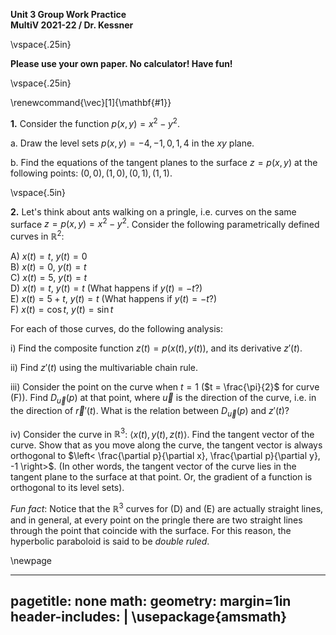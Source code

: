 __Unit 3 Group Work Practice__   
__MultiV 2021-22 / Dr. Kessner__    

\vspace{.25in}

__Please use your own paper.  No calculator!  Have fun!__

\vspace{.25in}

\renewcommand{\vec}[1]{\mathbf{#1}}

__1.__  Consider the function $p(x,y) = x^2 - y^2$.

a. Draw the level sets $p(x, y) = -4, -1, 0, 1, 4$ in the $xy$ plane.

b. Find the equations of the tangent planes to the surface $z=p(x,y)$ at the
following points: $(0,0), (1,0), (0,1), (1,1)$.

\vspace{.5in}

__2.__  Let's think about ants walking on a pringle, i.e. curves on the same
surface $z=p(x,y)=x^2-y^2$.  Consider the following parametrically defined
curves in $\mathbb{R}^2$:  

A) $x(t)=t$, $y(t)=0$  
B) $x(t)=0$, $y(t)=t$  
C) $x(t)=5$, $y(t)=t$  
D) $x(t)=t$, $y(t)=t$ (What happens if $y(t)=-t$?)  
E) $x(t)=5+t$, $y(t)=t$ (What happens if $y(t)=-t$?)  
F) $x(t)=\cos t$, $y(t)=\sin t$  

For each of those curves, do the following analysis:

i) Find the composite function $z(t) = p(x(t), y(t))$, and its derivative $z'(t)$.

ii) Find $z'(t)$ using the multivariable chain rule.

iii) Consider the point on the curve when $t=1$ ($t = \frac{\pi}{2}$ for curve
(F)).  Find $D_{\vec{u}}(p)$ at that point, where $\vec{u}$ is the direction of
the curve, i.e. in the direction of $\vec{r}'(t)$.  What is the relation
between $D_{\vec{u}}(p)$ and $z'(t)$?

iv) Consider the curve in $\mathbb{R}^3$: $\left<x(t), y(t), z(t)\right>$.  Find
the tangent vector of the curve.   Show that as you move along the curve, the
tangent vector is always orthogonal to $\left< \frac{\partial p}{\partial x},
\frac{\partial p}{\partial y}, -1 \right>$.  (In other words, the tangent
vector of the curve lies in the tangent plane to the surface at that point.
Or, the gradient of a function is orthogonal to its level sets).  

_Fun fact_: Notice that the $\mathbb{R}^3$ curves for (D) and (E) are
actually straight lines, and in general, at every point on the pringle there
are two straight lines through the point that coincide with the surface.  For
this reason, the hyperbolic paraboloid is said to be _double ruled_.

\newpage

---
pagetitle: none
math: <script src="https://cdnjs.cloudflare.com/ajax/libs/mathjax/2.7.1/MathJax.js?config=TeX-AMS_CHTML-full" type="text/javascript"></script>
geometry: margin=1in
header-includes: |
    \usepackage{amsmath}
---


